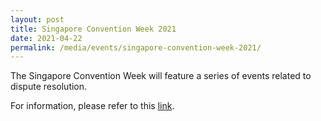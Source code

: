 ```yaml
---
layout: post
title: Singapore Convention Week 2021
date: 2021-04-22
permalink: /media/events/singapore-convention-week-2021/
---
```


The Singapore Convention Week will feature a series of events related to dispute resolution.

For information, please refer to this [link](https://www.singaporeconvention.org/singapore-convention-week/).
